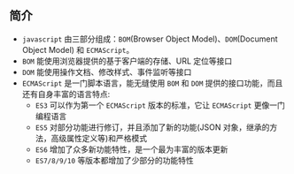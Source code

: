 ## 简介

+ `javascript` 由三部分组成：`BOM`(Browser Object Model)、`DOM`(Document Object Model) 和 `ECMAScript`。
+ `BOM` 能使用浏览器提供的基于客户端的存储、URL 定位等接口
+ `DOM` 能使用操作文档、修改样式、事件监听等接口
+ `ECMAScript` 是一门脚本语言，能无缝使用 `BOM` 和 `DOM` 提供的接口功能，而且还有自身丰富的语言特点:
  + `ES3` 可以作为第一个 `ECMAScript` 版本的标准，它让 `ECMAScript` 更像一门编程语言
  + `ES5` 对部分功能进行修订，并且添加了新的功能(JSON 对象，继承的方法，高级属性定义等)和严格模式
  + `ES6` 增加了众多新功能特性，是一个最为丰富的版本更新
  + `ES7/8/9/10` 等版本都增加了少部分的功能特性